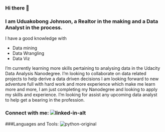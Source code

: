 ### Hi there 👋

### I am Uduakobong Johnson, a Realtor in the making and a Data Analyst in the process. 
I have a good knowledge with
- Data mining
- Data Wrangling
- Data Viz

I’m currently learning more skills pertaining to analysing data in the Udacity Data Analysis Nanodegree.
I’m looking to collaborate on data related projects to help derive a data driven decisions
I am looking forward to new adventure full with hard work and more experience which make me learn more and more, I am just completing my Nanodegree and looking to apply my skills and experience.
I’m looking for assist any upcoming data analyst to help get a bearing in the profession.

### Connect with me: ![linked-in-alt](https://user-images.githubusercontent.com/99475772/200156295-6f9adb93-9938-43a7-acc1-2a7b62b04b96.svg)

###Languages and Tools:
![python-original](https://user-images.githubusercontent.com/99475772/200156629-6ba01a06-bd37-499e-a55d-0181c318ee98.svg)
